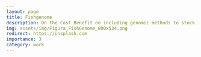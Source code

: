 ```yaml
---
layout: page
title: Fishgenome
description: On the Cost Benefit on including genomic methods to stock assessment.
img: assets/img/Figura_FishGenome_800x534.png
redirect: https://unsplash.com
importance: 3
category: work
---
```



